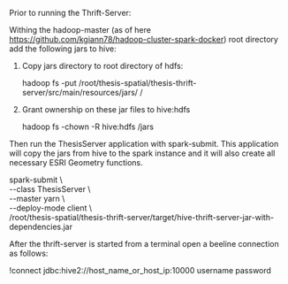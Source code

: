 
Prior to running the Thrift-Server:

Withing the hadoop-master (as of here https://github.com/kgiann78/hadoop-cluster-spark-docker)
root directory add the following jars to hive:

1. Copy jars directory to root directory of hdfs:

	hadoop fs -put /root/thesis-spatial/thesis-thrift-server/src/main/resources/jars/ /
2. Grant ownership on these jar files to hive:hdfs

	hadoop fs -chown -R hive:hdfs /jars

Then run the ThesisServer application with spark-submit. This application
 will copy the jars from hive to the spark instance and it will also create
 all necessary ESRI Geometry functions.

spark-submit \\ \
--class ThesisServer \\ \
--master yarn \\ \
--deploy-mode client \\ \
/root/thesis-spatial/thesis-thrift-server/target/hive-thrift-server-jar-with-dependencies.jar

After the thrift-server is started from a terminal open a beeline connection as follows:

!connect jdbc:hive2://host_name_or_host_ip:10000 username password